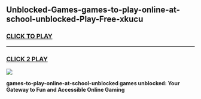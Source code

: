 
## Unblocked-Games-games-to-play-online-at-school-unblocked-Play-Free-xkucu
<h3>
<a href="https://premium76.site?title=games-to-play-online-at-school-unblocked&ref=23A">CLICK TO PLAY</a></h3>
<hr>

<h3>
<a href="https://premium76.site?title=games-to-play-online-at-school-unblocked&ref=23A">CLICK 2 PLAY</a>
  
</h3>

<a href="https://premium76.site?title=games-to-play-online-at-school-unblocked&ref=23A"><img src="https://clearcache.store/games.png"></a>


**games-to-play-online-at-school-unblocked games unblocked: Your Gateway to Fun and Accessible Online Gaming**
